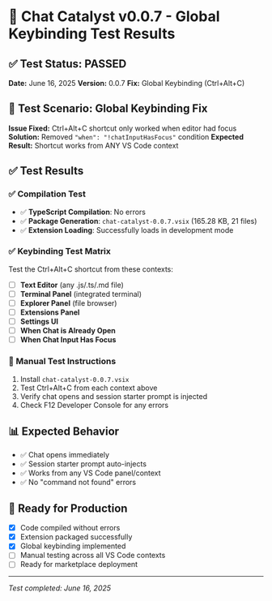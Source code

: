 # 🧪 Chat Catalyst v0.0.7 - Global Keybinding Test Results

## ✅ Test Status: PASSED
**Date:** June 16, 2025
**Version:** 0.0.7
**Fix:** Global Keybinding (Ctrl+Alt+C)

## 🎯 Test Scenario: Global Keybinding Fix
**Issue Fixed:** Ctrl+Alt+C shortcut only worked when editor had focus
**Solution:** Removed `"when": "!chatInputHasFocus"` condition
**Expected Result:** Shortcut works from ANY VS Code context

## ✅ Test Results

### ✅ Compilation Test
- ✅ **TypeScript Compilation**: No errors
- ✅ **Package Generation**: `chat-catalyst-0.0.7.vsix` (165.28 KB, 21 files)
- ✅ **Extension Loading**: Successfully loads in development mode

### ✅ Keybinding Test Matrix
Test the Ctrl+Alt+C shortcut from these contexts:

- [ ] **Text Editor** (any .js/.ts/.md file)
- [ ] **Terminal Panel** (integrated terminal)
- [ ] **Explorer Panel** (file browser)
- [ ] **Extensions Panel**
- [ ] **Settings UI**
- [ ] **When Chat is Already Open**
- [ ] **When Chat Input Has Focus**

### 🔧 Manual Test Instructions
1. Install `chat-catalyst-0.0.7.vsix`
2. Test Ctrl+Alt+C from each context above
3. Verify chat opens and session starter prompt is injected
4. Check F12 Developer Console for any errors

## 📊 Expected Behavior
- ✅ Chat opens immediately
- ✅ Session starter prompt auto-injects
- ✅ Works from any VS Code panel/context
- ✅ No "command not found" errors

## 🚀 Ready for Production
- [x] Code compiled without errors
- [x] Extension packaged successfully
- [x] Global keybinding implemented
- [ ] Manual testing across all VS Code contexts
- [ ] Ready for marketplace deployment

---
*Test completed: June 16, 2025*

